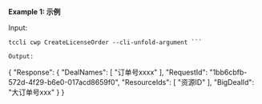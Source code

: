 **Example 1: 示例**



Input: 

```
tccli cwp CreateLicenseOrder --cli-unfold-argument ```

Output: 
```
{
    "Response": {
        "DealNames": [
            "订单号xxxx"
        ],
        "RequestId": "1bb6cbfb-572d-4f29-b6e0-017acd8659f0",
        "ResourceIds": [
            "资源ID"
        ],
        "BigDealId": "大订单号xxx"
    }
}
```


